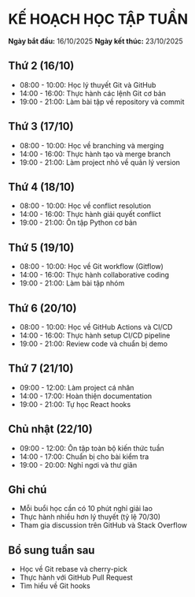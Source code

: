 # KẾ HOẠCH HỌC TẬP TUẦN

**Ngày bắt đầu:** 16/10/2025
**Ngày kết thúc:** 23/10/2025

## Thứ 2 (16/10)
- 08:00 - 10:00: Học lý thuyết Git và GitHub
- 14:00 - 16:00: Thực hành các lệnh Git cơ bản
- 19:00 - 21:00: Làm bài tập về repository và commit

## Thứ 3 (17/10)
- 08:00 - 10:00: Học về branching và merging
- 14:00 - 16:00: Thực hành tạo và merge branch
- 19:00 - 21:00: Làm project nhỏ về quản lý version

## Thứ 4 (18/10)
- 08:00 - 10:00: Học về conflict resolution
- 14:00 - 16:00: Thực hành giải quyết conflict
- 19:00 - 21:00: Ôn tập Python cơ bản

## Thứ 5 (19/10)
- 08:00 - 10:00: Học về Git workflow (Gitflow)
- 14:00 - 16:00: Thực hành collaborative coding
- 19:00 - 21:00: Làm bài tập nhóm

## Thứ 6 (20/10)
- 08:00 - 10:00: Học về GitHub Actions và CI/CD
- 14:00 - 16:00: Thực hành setup CI/CD pipeline
- 19:00 - 21:00: Review code và chuẩn bị demo

## Thứ 7 (21/10)
- 09:00 - 12:00: Làm project cá nhân
- 14:00 - 17:00: Hoàn thiện documentation
- 19:00 - 21:00: Tự học React hooks

## Chủ nhật (22/10)
- 09:00 - 12:00: Ôn tập toàn bộ kiến thức tuần
- 14:00 - 17:00: Chuẩn bị cho bài kiểm tra
- 19:00 - 20:00: Nghỉ ngơi và thư giãn

## Ghi chú
- Mỗi buổi học cần có 10 phút nghỉ giải lao
- Thực hành nhiều hơn lý thuyết (tỷ lệ 70/30)
- Tham gia discussion trên GitHub và Stack Overflow

## Bổ sung tuần sau
- Học về Git rebase và cherry-pick
- Thực hành với GitHub Pull Request
- Tìm hiểu về Git hooks